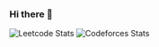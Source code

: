 ### Hi there 👋

![Leetcode Stats](https://leetcard.jacoblin.cool/Coder_3104)
![Codeforces Stats](https://udit196.github.io/CF-graph-live/)

<!--
**udit196/udit196** is a ✨ _special_ ✨ repository because its `README.md` (this file) appears on your GitHub profile.

Here are some ideas to get you started:

- 🔭 I’m currently working on ...
- 🌱 I’m currently learning ...
- 👯 I’m looking to collaborate on ...
- 🤔 I’m looking for help with ...
- 💬 Ask me about ...
- 📫 How to reach me: ...
- 😄 Pronouns: ...
- ⚡ Fun fact: ...
-->
